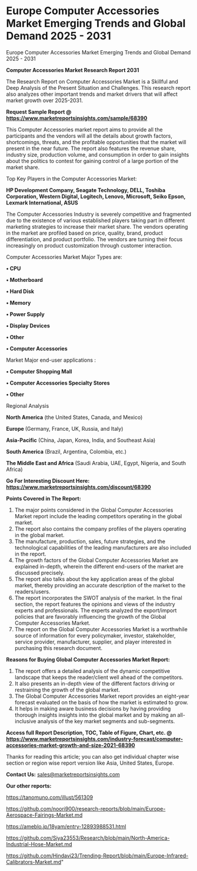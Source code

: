 # Europe Computer Accessories Market Emerging Trends and Global Demand 2025 - 2031
 Europe Computer Accessories Market Emerging Trends and Global Demand 2025 - 2031

<strong>Computer Accessories Market Research Report 2031</strong>

The Research Report on Computer Accessories Market is a Skillful and Deep Analysis of the Present Situation and Challenges. This research report also analyzes other important trends and market drivers that will affect market growth over 2025-2031.

<strong>Request Sample Report @ <a href=https://www.marketreportsinsights.com/sample/68390>https://www.marketreportsinsights.com/sample/68390</a></strong>

This Computer Accessories market report aims to provide all the participants and the vendors will all the details about growth factors, shortcomings, threats, and the profitable opportunities that the market will present in the near future. The report also features the revenue share, industry size, production volume, and consumption in order to gain insights about the politics to contest for gaining control of a large portion of the market share.

Top Key Players in the Computer Accessories Market:

<strong>HP Development Company, Seagate Technology, DELL, Toshiba Corporation, Western Digital, Logitech, Lenovo, Microsoft, Seiko Epson, Lexmark International, ASUS</strong>

The Computer Accessories Industry is severely competitive and fragmented due to the existence of various established players taking part in different marketing strategies to increase their market share. The vendors operating in the market are profiled based on price, quality, brand, product differentiation, and product portfolio. The vendors are turning their focus increasingly on product customization through customer interaction.

Computer Accessories Market Major Types are:

<strong>• CPU

• Motherboard

• Hard Disk

• Memory

• Power Supply

• Display Devices

• Other

• Computer Accessories</strong>

Market Major end-user applications :

<strong>• Computer Shopping Mall

• Computer Accessories Specialty Stores

• Other</strong>

Regional Analysis

</u><strong><b>North America</b></strong> (the United States, Canada, and Mexico)

<strong><b>Europe </b></strong>(Germany, France, UK, Russia, and Italy)

<strong><b>Asia-Pacific</b></strong> (China, Japan, Korea, India, and Southeast Asia)

<strong><b>South America</b></strong> (Brazil, Argentina, Colombia, etc.)

<strong><b>The Middle East and Africa</b></strong> (Saudi Arabia, UAE, Egypt, Nigeria, and South Africa)

<strong>Go For Interesting Discount Here: <a href=https://www.marketreportsinsights.com/discount/68390>https://www.marketreportsinsights.com/discount/68390</a></strong>

<strong>Points Covered in The Report:</strong>
<ol>
  <li>The major points considered in the Global Computer Accessories Market report include the leading competitors operating in the global market.</li>
  <li>The report also contains the company profiles of the players operating in the global market.</li>
  <li>The manufacture, production, sales, future strategies, and the technological capabilities of the leading manufacturers are also included in the report.</li>
  <li>The growth factors of the Global Computer Accessories Market are explained in-depth, wherein the different end-users of the market are discussed precisely.</li>
  <li>The report also talks about the key application areas of the global market, thereby providing an accurate description of the market to the readers/users.</li>
  <li>The report incorporates the SWOT analysis of the market. In the final section, the report features the opinions and views of the industry experts and professionals. The experts analyzed the export/import policies that are favorably influencing the growth of the Global Computer Accessories Market.</li>
  <li>The report on the Global Computer Accessories Market is a worthwhile source of information for every policymaker, investor, stakeholder, service provider, manufacturer, supplier, and player interested in purchasing this research document.</li>
</ol>
<strong>Reasons for Buying Global Computer Accessories Market Report:</strong>

<ol>
  <li>The report offers a detailed analysis of the dynamic competitive landscape that keeps the reader/client well ahead of the competitors.</li>
  <li>It also presents an in-depth view of the different factors driving or restraining the growth of the global market.</li>
  <li>The Global Computer Accessories Market report provides an eight-year forecast evaluated on the basis of how the market is estimated to grow.</li>
  <li>It helps in making aware business decisions by having providing thorough insights insights into the global market and by making an all-inclusive analysis of the key market segments and sub-segments.</li>
</ol>
<strong>Access full Report Description, TOC, Table of Figure, Chart, etc. @ <a href=https://www.marketreportsinsights.com/industry-forecast/computer-accessories-market-growth-and-size-2021-68390>https://www.marketreportsinsights.com/industry-forecast/computer-accessories-market-growth-and-size-2021-68390</a></strong>


Thanks for reading this article; you can also get individual chapter wise section or region wise report version like Asia, United States, Europe.

<strong>Contact Us:</strong>
sales@marketreportsinsights.com

<strong>Our other reports:</strong>

<a href=https://tanomuno.com/illust/561309>https://tanomuno.com/illust/561309</a>

<a href=https://github.com/noori900/research-reports/blob/main/Europe-Aerospace-Fairings-Market.md>https://github.com/noori900/research-reports/blob/main/Europe-Aerospace-Fairings-Market.md</a>

<a href=https://ameblo.jp/18yam/entry-12893988531.html>https://ameblo.jp/18yam/entry-12893988531.html</a>

<a href=https://github.com/Siya23553/Research/blob/main/North-America-Industrial-Hose-Market.md>https://github.com/Siya23553/Research/blob/main/North-America-Industrial-Hose-Market.md</a>

<a href=https://github.com/Hindavi23/Trending-Report/blob/main/Europe-Infrared-Calibrators-Market.md>https://github.com/Hindavi23/Trending-Report/blob/main/Europe-Infrared-Calibrators-Market.md</a>"
